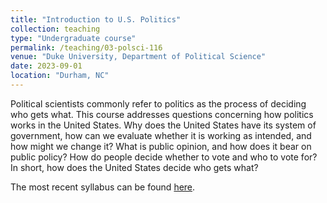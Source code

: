 ```yaml
---
title: "Introduction to U.S. Politics"
collection: teaching
type: "Undergraduate course"
permalink: /teaching/03-polsci-116
venue: "Duke University, Department of Political Science"
date: 2023-09-01
location: "Durham, NC"
---
```


Political scientists commonly refer to politics as the process of deciding who gets what. This course addresses questions concerning how politics works in the United States. Why does the United States have its system of government, how can we evaluate whether it is working as intended, and how might we change it? What is public opinion, and how does it bear on public policy? How do people decide whether to vote and who to vote for? In short, how does the United States decide who gets what?

The most recent syllabus can be found [here](https://jgreen4919.github.io/files/syllabi/POLSCI_116D_duke_fall_2023.pdf).